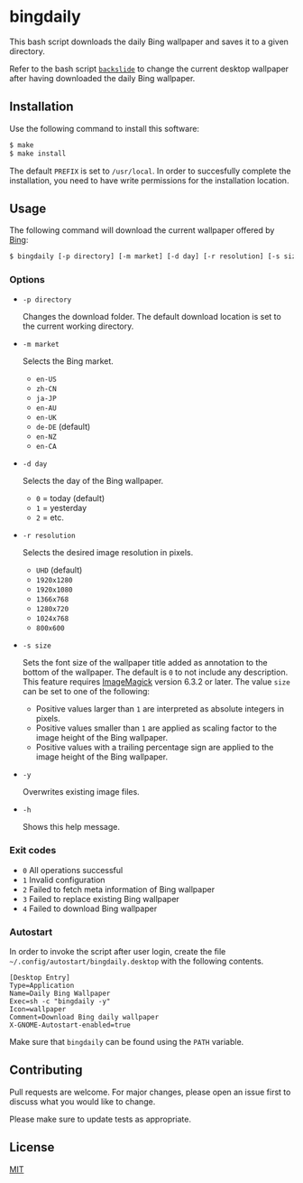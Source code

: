 # bingdaily

This bash script downloads the daily Bing wallpaper and saves it to a given directory.

Refer to the bash script [`backslide`](https://github.com/mboljen/backslide) to change the current desktop wallpaper after having downloaded the daily Bing wallpaper.

## Installation

Use the following command to install this software:

```bash
$ make
$ make install
```

The default `PREFIX` is set to `/usr/local`.  In order to succesfully complete the installation, you need to have write permissions for the installation location.

## Usage

The following command will download the current wallpaper offered by [Bing](https://www.bing.com/):

```bash
$ bingdaily [-p directory] [-m market] [-d day] [-r resolution] [-s size] [-y] [-h]
```

### Options

+ `-p directory`

  Changes the download folder.  The default download location is set to the current working directory.

+ `-m market`

  Selects the Bing market.

   - `en-US`
   - `zh-CN`
   - `ja-JP`
   - `en-AU`
   - `en-UK`
   - `de-DE` (default)
   - `en-NZ`
   - `en-CA`

+ `-d day`

  Selects the day of the Bing wallpaper.

  - `0` = today (default)
  - `1` = yesterday
  - `2` = etc.

+ `-r resolution`

  Selects the desired image resolution in pixels.

  - `UHD` (default)
  - `1920x1280`
  - `1920x1080`
  - `1366x768`
  - `1280x720`
  - `1024x768`
  - `800x600`

+ `-s size`

  Sets the font size of the wallpaper title added as annotation to the bottom of the wallpaper.  The default is `0` to not include any description.  This feature requires  [ImageMagick](https://www.imagemagick.org/) version 6.3.2 or later.  The value `size` can be set to one of the following:

  + Positive values larger than `1` are interpreted as absolute integers in pixels.
  + Positive values smaller than `1` are applied as scaling factor to the image height of the Bing wallpaper.
  + Positive values with a trailing percentage sign are applied to the image height of the Bing wallpaper.

+ `-y`

  Overwrites existing image files.

+ `-h`

  Shows this help message.

### Exit codes

+ `0` All operations successful
+ `1` Invalid configuration
+ `2` Failed to fetch meta information of Bing wallpaper
+ `3` Failed to replace existing Bing wallpaper
+ `4` Failed to download Bing wallpaper

### Autostart

In order to invoke the script after user login, create the file `~/.config/autostart/bingdaily.desktop` with the following contents.

```
[Desktop Entry]
Type=Application
Name=Daily Bing Wallpaper
Exec=sh -c "bingdaily -y"
Icon=wallpaper
Comment=Download Bing daily wallpaper
X-GNOME-Autostart-enabled=true
```

Make sure that `bingdaily` can be found using the `PATH` variable.

## Contributing

Pull requests are welcome. For major changes, please open an issue first to discuss what you would like to change.

Please make sure to update tests as appropriate.

## License

[MIT](https://choosealicense.com/licenses/mit/)
